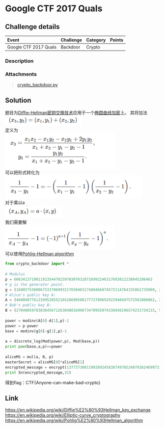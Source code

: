 # Google CTF 2017 Quals
## Challenge details
|       Event        | Challenge | Category | Points  |
|:-------------------|:----------|:---------|:-------:|
|  Google CTF 2017 Quals | Backdoor |  Crypto   |     |

### Description
> 
### Attachments
> [crypto_backdoor.py](crypto_backdoor.py)
## Solution
题目为[Diffie-Hellman密钥交换技术](https://en.wikipedia.org/wiki/Diffie%E2%80%93Hellman_key_exchange)应用于一个[椭圆曲线加密](https://en.wikipedia.org/wiki/Elliptic-curve_cryptography)上。
其将加法  
![](img/1.png)  
定义为  
![](img/2.png)  
可以把形式转化为  
![](img/3.png)  
对于乘以a  
![](img/4.png)  
我们需要解  
![](img/5.png)   
可以使用[Pohlig–Hellman algorithm](https://en.wikipedia.org/wiki/Pohlig%E2%80%93Hellman_algorithm)
```python
from crypto_backdoor import *

# Modulus
p = 606341371901192354470259703076328716992246317693812238045286463
# g is the generator point.
g = (160057538006753370699321703048317480466874572114764155861735009, 255466303302648575056527135374882065819706963269525464635673824)
# Alice's public key A:
A = (460868776123995205521652669050817772789692922946697572502806062, 263320455545743566732526866838203345604600592515673506653173727)
# Bob's public key B:
B = (270400597838364567126384881699673470955074338456296574231734133, 526337866156590745463188427547342121612334530789375115287956485)

power = modinv(A[0]-A[1],p)-1
power = p-power
base = modinv(g[0]-g[1],p)-1

a = discrete_log(Mod(power,p), Mod(base,p))
print pow(base,a,p)==power

aliceMS = mul(a, B, p)
masterSecret = aliceMS[0]*aliceMS[1]
encrypted_message = encrypt(137737300119926924583874978524079282469973134128061924568175107915062758827931077214500356470551826348226759580545095568667325, masterSecret)
print Sn(encrypted_message,31)
```
得到flag：CTF{Anyone-can-make-bad-crypto}


## Link
https://en.wikipedia.org/wiki/Diffie%E2%80%93Hellman_key_exchange  
https://en.wikipedia.org/wiki/Elliptic-curve_cryptography  
https://en.wikipedia.org/wiki/Pohlig%E2%80%93Hellman_algorithm  